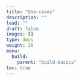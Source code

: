 ```yaml
---
title: "Use-cases"
description: ""
lead: ""
draft: false
images: []
type: docs
weight: 20
menu:
  build:
    parent: "build-basics"
toc: true
---
```

